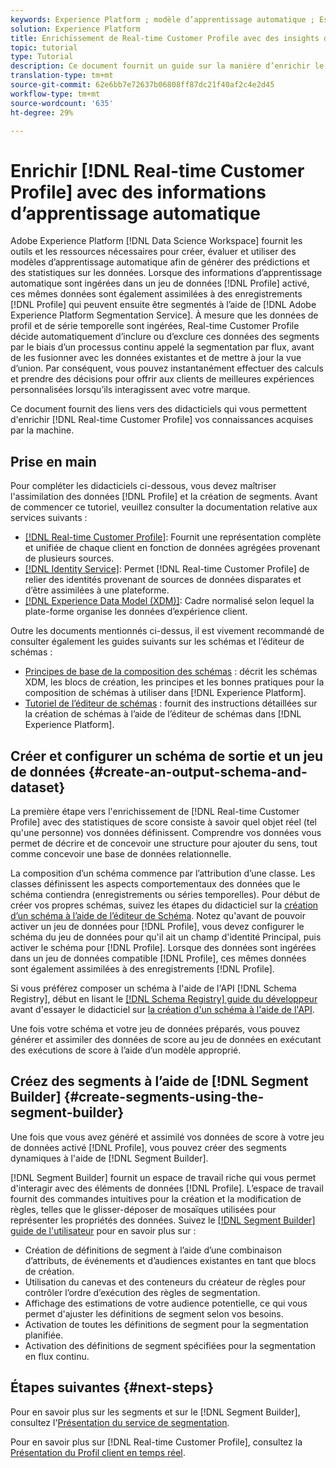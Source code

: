 ```yaml
---
keywords: Experience Platform ; modèle d’apprentissage automatique ; Espace de travail des données ; Profil client en temps réel ; rubriques populaires ; informations d’apprentissage automatique
solution: Experience Platform
title: Enrichissement de Real-time Customer Profile avec des insights d’apprentissage automatique
topic: tutorial
type: Tutorial
description: Ce document fournit un guide sur la manière d’enrichir le Profil client en temps réel avec des informations apprises par la machine.
translation-type: tm+mt
source-git-commit: 62e6bb7e72637b06808ff87dc21f40af2c4e2d45
workflow-type: tm+mt
source-wordcount: '635'
ht-degree: 29%

---
```



# Enrichir [!DNL Real-time Customer Profile] avec des informations d’apprentissage automatique

Adobe Experience Platform [!DNL Data Science Workspace] fournit les outils et les ressources nécessaires pour créer, évaluer et utiliser des modèles d’apprentissage automatique afin de générer des prédictions et des statistiques sur les données. Lorsque des informations d’apprentissage automatique sont ingérées dans un jeu de données [!DNL Profile] activé, ces mêmes données sont également assimilées à des enregistrements [!DNL Profile] qui peuvent ensuite être segmentés à l’aide de [!DNL Adobe Experience Platform Segmentation Service]. À mesure que les données de profil et de série temporelle sont ingérées, Real-time Customer Profile décide automatiquement d’inclure ou d’exclure ces données des segments par le biais d’un processus continu appelé la segmentation par flux, avant de les fusionner avec les données existantes et de mettre à jour la vue d’union. Par conséquent, vous pouvez instantanément effectuer des calculs et prendre des décisions pour offrir aux clients de meilleures expériences personnalisées lorsqu’ils interagissent avec votre marque.

Ce document fournit des liens vers des didacticiels qui vous permettent d&#39;enrichir [!DNL Real-time Customer Profile] vos connaissances acquises par la machine.

## Prise en main

Pour compléter les didacticiels ci-dessous, vous devez maîtriser l&#39;assimilation des données [!DNL Profile] et la création de segments. Avant de commencer ce tutoriel, veuillez consulter la documentation relative aux services suivants :

- [[!DNL Real-time Customer Profile]](../../profile/home.md): Fournit une représentation complète et unifiée de chaque client en fonction de données agrégées provenant de plusieurs sources.
- [[!DNL Identity Service]](../../identity-service/home.md): Permet  [!DNL Real-time Customer Profile] de relier des identités provenant de sources de données disparates et d’être assimilées à une plateforme.
- [[!DNL Experience Data Model (XDM)]](../../xdm/home.md): Cadre normalisé selon lequel la plate-forme organise les données d’expérience client.

Outre les documents mentionnés ci-dessus, il est vivement recommandé de consulter également les guides suivants sur les schémas et l’éditeur de schémas :

- [Principes de base de la composition des schémas](../../xdm/schema/composition.md) : décrit les schémas XDM, les blocs de création, les principes et les bonnes pratiques pour la composition de schémas à utiliser dans [!DNL Experience Platform].
- [Tutoriel de l’éditeur de schémas](../../xdm/tutorials/create-schema-ui.md) : fournit des instructions détaillées sur la création de schémas à l’aide de l’éditeur de schémas dans [!DNL Experience Platform].

## Créer et configurer un schéma de sortie et un jeu de données {#create-an-output-schema-and-dataset}

La première étape vers l&#39;enrichissement de [!DNL Real-time Customer Profile] avec des statistiques de score consiste à savoir quel objet réel (tel qu&#39;une personne) vos données définissent. Comprendre vos données vous permet de décrire et de concevoir une structure pour ajouter du sens, tout comme concevoir une base de données relationnelle.

La composition d’un schéma commence par l’attribution d’une classe. Les classes définissent les aspects comportementaux des données que le schéma contiendra (enregistrements ou séries temporelles). Pour début de créer vos propres schémas, suivez les étapes du didacticiel sur la [création d’un schéma à l’aide de l’éditeur de Schéma](../../xdm/tutorials/create-schema-ui.md). Notez qu&#39;avant de pouvoir activer un jeu de données pour [!DNL Profile], vous devez configurer le schéma du jeu de données pour qu&#39;il ait un champ d&#39;identité Principal, puis activer le schéma pour [!DNL Profile]. Lorsque des données sont ingérées dans un jeu de données compatible [!DNL Profile], ces mêmes données sont également assimilées à des enregistrements [!DNL Profile].

Si vous préférez composer un schéma à l&#39;aide de l&#39;API [!DNL Schema Registry], début en lisant le [[!DNL Schema Registry] guide du développeur](../../xdm/api/getting-started.md) avant d&#39;essayer le didacticiel sur [la création d&#39;un schéma à l&#39;aide de l&#39;API](../../xdm/tutorials/create-schema-api.md).

Une fois votre schéma et votre jeu de données préparés, vous pouvez générer et assimiler des données de score au jeu de données en exécutant des exécutions de score à l’aide d’un modèle approprié.

## Créez des segments à l’aide de [!DNL Segment Builder] {#create-segments-using-the-segment-builder}

Une fois que vous avez généré et assimilé vos données de score à votre jeu de données activé [!DNL Profile], vous pouvez créer des segments dynamiques à l&#39;aide de [!DNL Segment Builder].

[!DNL Segment Builder] fournit un espace de travail riche qui vous permet d&#39;interagir avec des éléments de données [!DNL Profile]. L’espace de travail fournit des commandes intuitives pour la création et la modification de règles, telles que le glisser-déposer de mosaïques utilisées pour représenter les propriétés des données. Suivez le [[!DNL Segment Builder] guide de l&#39;utilisateur](../../segmentation/ui/segment-builder.md) pour en savoir plus sur :

- Création de définitions de segment à l’aide d’une combinaison d’attributs, de événements et d’audiences existantes en tant que blocs de création.
- Utilisation du canevas et des conteneurs du créateur de règles pour contrôler l’ordre d’exécution des règles de segmentation.
- Affichage des estimations de votre audience potentielle, ce qui vous permet d&#39;ajuster les définitions de segment selon vos besoins.
- Activation de toutes les définitions de segment pour la segmentation planifiée.
- Activation des définitions de segment spécifiées pour la segmentation en flux continu.

## Étapes suivantes {#next-steps}

Pour en savoir plus sur les segments et sur le [!DNL Segment Builder], consultez l&#39;[Présentation du service de segmentation](../../segmentation/home.md).

Pour en savoir plus sur [!DNL Real-time Customer Profile], consultez la [Présentation du Profil client en temps réel](../../profile/home.md).